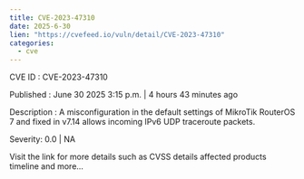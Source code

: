 ```yaml
---
title: CVE-2023-47310
date: 2025-6-30
lien: "https://cvefeed.io/vuln/detail/CVE-2023-47310"
categories:
  - cve
---
```


CVE ID : CVE-2023-47310

Published :  June 30
2025
3:15 p.m. | 4 hours
43 minutes ago

Description : A misconfiguration in the default settings of MikroTik RouterOS 7 and fixed in v7.14 allows incoming IPv6 UDP traceroute packets.

Severity: 0.0 | NA

Visit the link for more details
such as CVSS details
affected products
timeline
and more...
